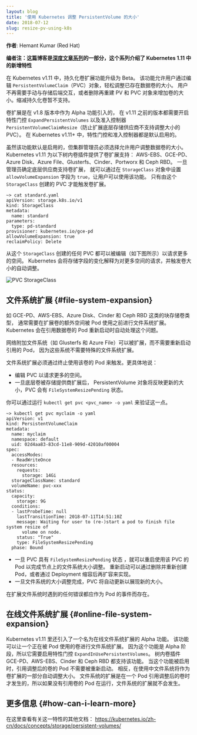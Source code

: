 ```yaml
---
layout: blog
title: '使用 Kubernetes 调整 PersistentVolume 的大小'
date: 2018-07-12
slug: resize-pv-using-k8s
---
```


**作者**: Hemant Kumar (Red Hat)

**编者注：这篇博客是[深度文章系列](https://kubernetes.io/blog/2018/06/27/kubernetes-1.11-release-announcement/)的一部分，这个系列介绍了 Kubernetes 1.11 中的新增特性**

在 Kubernetes v1.11 中，持久化卷扩展功能升级为 Beta。
该功能允许用户通过编辑 `PersistentVolumeClaim`（PVC）对象，轻松调整已存在数据卷的大小。
用户不再需要手动与存储后端交互，或者删除再重建 PV 和 PVC 对象来增加卷的大小。缩减持久化卷暂不支持。

卷扩展是在 v1.8 版本中作为 Alpha 功能引入的，
在 v1.11 之前的版本都需要开启特性门控 `ExpandPersistentVolumes` 以及准入控制器 `PersistentVolumeClaimResize`（防止扩展底层存储供应商不支持调整大小的 PVC）。
在 Kubernetes v1.11+ 中，特性门控和准入控制器都是默认启用的。

虽然该功能默认是启用的，但集群管理员必须选择允许用户调整数据卷的大小。
Kubernetes v1.11 为以下树内卷插件提供了卷扩展支持：
AWS-EBS、GCE-PD、Azure Disk、Azure File、Glusterfs、Cinder、Portworx 和 Ceph RBD。
一旦管理员确定底层供应商支持卷扩展，
就可以通过在 `StorageClass` 对象中设置  `allowVolumeExpansion` 字段为  `true`，让用户可以使用该功能。
只有由这个 `StorageClass` 创建的 PVC 才能触发卷扩展。

```
~> cat standard.yaml
apiVersion: storage.k8s.io/v1
kind: StorageClass
metadata:
  name: standard
parameters:
  type: pd-standard
provisioner: kubernetes.io/gce-pd
allowVolumeExpansion: true
reclaimPolicy: Delete
```
从这个 `StorageClass` 创建的任何 PVC 都可以被编辑（如下图所示）以请求更多的空间。
Kubernetes 会将存储字段的变化解释为对更多空间的请求，并触发卷大小的自动调整。

![PVC StorageClass](/images/blog/2018-07-12-resizing-persistent-volumes-using-kubernetes/pvc-storageclass.png)

## 文件系统扩展 {#file-system-expansion}

如 GCE-PD、AWS-EBS、Azure Disk、Cinder 和 Ceph RBD 这类的块存储卷类型，
通常需要在扩展卷的额外空间被 Pod 使用之前进行文件系统扩展。
Kubernetes 会在引用数据卷的 Pod 重新启动时自动处理这个问题。

网络附加文件系统（如 Glusterfs 和 Azure File）可以被扩展，而不需要重新启动引用的 Pod，
因为这些系统不需要特殊的文件系统扩展。

文件系统扩展必须通过终止使用该卷的 Pod 来触发。更具体地说：

* 编辑 PVC 以请求更多的空间。
* 一旦底层卷被存储提供商扩展后， PersistentVolume 对象将反映更新的大小，PVC 会有 `FileSystemResizePending`  状态。

你可以通过运行 `kubectl get pvc <pvc_name> -o yaml` 来验证这一点。

```
~> kubectl get pvc myclaim -o yaml
apiVersion: v1
kind: PersistentVolumeClaim
metadata:
  name: myclaim
  namespace: default
  uid: 02d4aa83-83cd-11e8-909d-42010af00004
spec:
  accessModes:
  - ReadWriteOnce
  resources:
    requests:
      storage: 14Gi
  storageClassName: standard
  volumeName: pvc-xxx
status:
  capacity:
    storage: 9G
  conditions:
  - lastProbeTime: null
    lastTransitionTime: 2018-07-11T14:51:10Z
    message: Waiting for user to (re-)start a pod to finish file system resize of
      volume on node.
    status: "True"
    type: FileSystemResizePending
  phase: Bound
```
* 一旦 PVC 具有 `FileSystemResizePending` 状态 ，就可以重启使用该 PVC 的 Pod 以完成节点上的文件系统大小调整。
重新启动可以通过删除并重新创建 Pod，或者通过 Deployment 缩容后再扩容来实现。
* 一旦文件系统的大小调整完成，PVC 将自动更新以展现新的大小。

在扩展文件系统时遇到的任何错误都应作为 Pod 的事件而存在。

## 在线文件系统扩展 {#online-file-system-expansion}

Kubernetes v1.11 里还引入了一个名为在线文件系统扩展的 Alpha 功能。
该功能可以让一个正在被 Pod 使用的卷进行文件系统扩展。
因为这个功能是 Alpha 阶段，所以它需要启用特性门控 `ExpandInUsePersistentVolumes`。
树内卷插件 GCE-PD、AWS-EBS、Cinder 和 Ceph RBD 都支持该功能。
当这个功能被启用时，引用调整后的卷的 Pod 不需要被重新启动。
相反，在使用中文件系统将作为卷扩展的一部分自动调整大小。
文件系统的扩展是在一个 Pod 引用调整后的卷时才发生的，所以如果没有引用卷的 Pod 在运行，文件系统的扩展就不会发生。

## 更多信息 {#how-can-i-learn-more}

在这里查看有关这一特性的其他文档：
https://kubernetes.io/zh-cn/docs/concepts/storage/persistent-volumes/